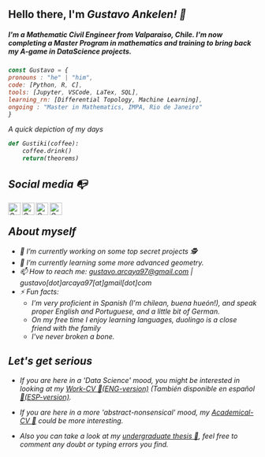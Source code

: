 ## Hello there, I'm <em>Gustavo Ankelen<em>! 👋
##### I'm a Mathematic Civil Engineer from Valparaiso, Chile. I'm now completing a Master Program in mathematics and training to bring back my A-game in DataScience projects.

```js
const Gustavo = {
pronouns : "he" | "him",
code: [Python, R, C],
tools: [Jupyter, VSCode, LaTex, SQL],
learning_rn: [Differential Topology, Machine Learning],
ongoing : "Master in Mathematics, IMPA, Rio de Janeiro"
}
```

A quick depiction of my days
```python
def Gustiki(coffee):
    coffee.drink()
    return(theorems)    
```
## Social media :mailbox_with_no_mail:

<a href="https://www.linkedin.com/in/gustavo-arcaya-308054223/">
  <img align="left" alt="Gus's LinkdeIn" width="25px" src="https://cdn.jsdelivr.net/npm/simple-icons@v3/icons/linkedin.svg" />
</a>
<a href="https://www.instagram.com/gustavo_renato/">
  <img align="left" alt="Gus's Instagram" width="25px" src="https://cdn.jsdelivr.net/npm/simple-icons@v3/icons/instagram.svg" />
</a>
<a href="https://www.facebook.com/renatogustavoAE/">
  <img align="left" alt="Gus's Facebook" width="25px" src="https://cdn.jsdelivr.net/npm/simple-icons@v3/icons/facebook.svg" />
</a> 
<a href="https://www.twitch.tv/gustiki">
  <img align="left" alt="Gus's TTV" width="25px" src="https://cdn.jsdelivr.net/npm/simple-icons@v3/icons/twitch.svg" />
</a><br>

## About myself 

- 🔭 I’m currently working on some top secret projects 🕵️
- 🌱 I’m currently learning some more advanced geometry.
- 📫 How to reach me: gustavo.arcaya97@gmail.com | gustavo[dot]arcaya97[at]gmail[dot]com
- ⚡ Fun facts:
    * I'm very proficient in Spanish (I'm chilean, <em>buena hueón!<em>), and speak proper English and Portuguese, and a little bit of German.
    * On my free time I enjoy learning languages, duolingo is a close friend with the family
    * I've never broken a bone.


## Let's get serious

- If you are here in a 'Data Science' mood, you might be interested in looking at my [Work-CV 📄(ENG-version)](https://drive.google.com/file/d/1wFXKwtuAZ8lx1BswwWmyFdSiBnHbgGdd/view?usp=sharing) (También disponible en español [📄(ESP-version)](https://drive.google.com/file/d/1O8UtoahdelI9Ev9LBpl1zrS71MvBLP_s/view?usp=sharing).

- If you are here in a more 'abstract-nonsensical' mood, my [Academical-CV 📄](https://drive.google.com/file/d/1ISOH03NstZXhgbgrrganiFthaq6WoIOR/view?usp=sharing) could be more interesting.
    
- Also you can take a look at my  [undergraduate thesis 📖](https://drive.google.com/file/d/1ftZXUWpnmFo_eC72J0amBftxGZirc-5C/view?usp=sharing), feel free to comment any doubt or typing errors you find.
